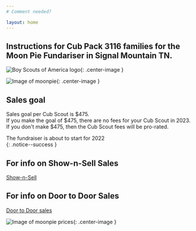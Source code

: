 ```yaml
---
# Comment needed?

layout: home
---
```


## Instructions for Cub Pack 3116 families for the Moon Pie Fundariser in Signal Mountain TN.

![Boy Scouts of America logo](https://scoutpiemaster.com/images/bsa-logo-small.png){: .center-image }
<br/>

![Image of moonpie](https://scoutpiemaster.com/images/choc-moon-pie-small.png){: .center-image }

## Sales goal 
Sales goal per Cub Scout is $475.<br/>
If you make the goal of $475, there are no fees for your Cub Scout in 2023.<br/>
If you don't make $475, then the Cub Scout fees will be pro-rated.

The fundraiser is about to start for 2022<br/>
{: .notice--success }

## For info on Show-n-Sell Sales
[Show-n-Sell](/shownsell)

## For info on Door to Door Sales
[Door to Door sales](/doortodoor)

![Image of moonpie prices](https://scoutpiemaster.com/images/MoonPieChart2022.png){: .center-image }
